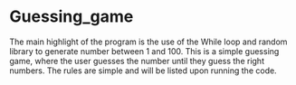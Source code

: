 # Guessing_game
The main highlight of the program is the use of the While loop and random library to generate number between 1 and 100.
This is a simple guessing game, where the user guesses the number until they guess the right numbers. 
The rules are simple and will be listed upon running the code. 

